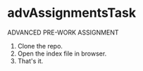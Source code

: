 # advAssignmentsTask
ADVANCED PRE-WORK ASSIGNMENT
1. Clone the repo.
2. Open the index file in browser.
3. That's it.
